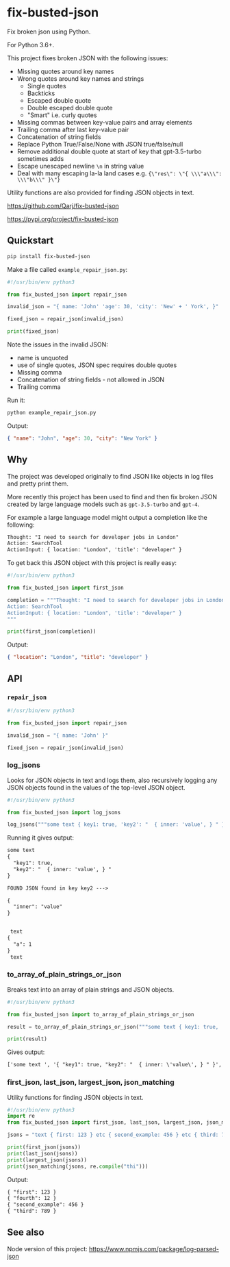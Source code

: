 # fix-busted-json

Fix broken json using Python.

For Python 3.6+.

This project fixes broken JSON with the following issues:

-   Missing quotes around key names
-   Wrong quotes around key names and strings
    -   Single quotes
    -   Backticks
    -   Escaped double quote
    -   Double escaped double quote
    -   "Smart" i.e. curly quotes
-   Missing commas between key-value pairs and array elements
-   Trailing comma after last key-value pair
-   Concatenation of string fields
-   Replace Python True/False/None with JSON true/false/null
-   Remove additional double quote at start of key that gpt-3.5-turbo sometimes adds
-   Escape unescaped newline `\n` in string value
-   Deal with many escaping la-la land cases e.g. `{\"res\": \"{ \\\"a\\\": \\\"b\\\" }\"}`

Utility functions are also provided for finding JSON objects in text.

https://github.com/Qarj/fix-busted-json

https://pypi.org/project/fix-busted-json

## Quickstart

```sh
pip install fix-busted-json
```

Make a file called `example_repair_json.py`:

```py
#!/usr/bin/env python3

from fix_busted_json import repair_json

invalid_json = "{ name: 'John' 'age': 30, 'city': 'New' + ' York', }"

fixed_json = repair_json(invalid_json)

print(fixed_json)
```

Note the issues in the invalid JSON:

-   name is unquoted
-   use of single quotes, JSON spec requires double quotes
-   Missing comma
-   Concatenation of string fields - not allowed in JSON
-   Trailing comma

Run it:

```sh
python example_repair_json.py
```

Output:

```json
{ "name": "John", "age": 30, "city": "New York" }
```

## Why

The project was developed originally to find JSON like objects in log files and pretty print them.

More recently this project has been used to find and then fix broken JSON created by large language models such as `gpt-3.5-turbo` and `gpt-4`.

For example a large language model might output a completion like the following:

```txt
Thought: "I need to search for developer jobs in London"
Action: SearchTool
ActionInput: { location: "London", 'title': "developer" }
```

To get back this JSON object with this project is really easy:

```py
#!/usr/bin/env python3

from fix_busted_json import first_json

completion = """Thought: "I need to search for developer jobs in London"
Action: SearchTool
ActionInput: { location: "London", 'title': "developer" }
"""

print(first_json(completion))
```

Output:

```json
{ "location": "London", "title": "developer" }
```

## API

### `repair_json`

```py
#!/usr/bin/env python3

from fix_busted_json import repair_json

invalid_json = "{ name: 'John' }"

fixed_json = repair_json(invalid_json)
```

### log_jsons

Looks for JSON objects in text and logs them, also recursively logging any JSON objects found in the values of the top-level JSON object.

```py
#!/usr/bin/env python3

from fix_busted_json import log_jsons

log_jsons("""some text { key1: true, 'key2': "  { inner: 'value', } " } text { a: 1 } text""")
```

Running it gives output:

```txt
some text
{
  "key1": true,
  "key2": "  { inner: 'value', } "
}

FOUND JSON found in key key2 --->

{
  "inner": "value"
}


 text
{
  "a": 1
}
 text
```

### to_array_of_plain_strings_or_json

Breaks text into an array of plain strings and JSON objects.

```py
#!/usr/bin/env python3

from fix_busted_json import to_array_of_plain_strings_or_json

result = to_array_of_plain_strings_or_json("""some text { key1: true, 'key2': "  { inner: 'value', } " } text { a: 1 } text""")

print(result)
```

Gives output:

```txt
['some text ', '{ "key1": true, "key2": "  { inner: \'value\', } " }', ' text ', '{ "a": 1 }', ' text']
```

### first_json, last_json, largest_json, json_matching

Utility functions for finding JSON objects in text.

```py
#!/usr/bin/env python3
import re
from fix_busted_json import first_json, last_json, largest_json, json_matching

jsons = "text { first: 123 } etc { second_example: 456 } etc { third: 789 } { fourth: 12 }"

print(first_json(jsons))
print(last_json(jsons))
print(largest_json(jsons))
print(json_matching(jsons, re.compile("thi")))
```

Output:

```txt
{ "first": 123 }
{ "fourth": 12 }
{ "second_example": 456 }
{ "third": 789 }
```

## See also

Node version of this project: https://www.npmjs.com/package/log-parsed-json
